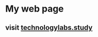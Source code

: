 <h1> My web page </h1>
<h2> visit  <a href="https://www.technologylabs.study/">technologylabs.study</a> </h2>
